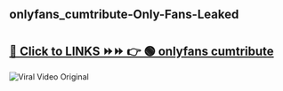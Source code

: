 
 ## onlyfans_cumtribute-Only-Fans-Leaked

# <h2><a href="https://clipsfans.com/onlyfans_cumtribute&ref=git">🔗 Click to LINKS ⏩⏩ 👉 🟢 onlyfans cumtribute </a></h2>

<a href="https://clipsfans.com/onlyfans_cumtribute&ref=git" rel="nofollow" data-target="animated-image.originalLink"><img src="https://i.ibb.co.com/xMMVF88/686577567.gif" alt="Viral Video Original" style="max-width: 100%; display: inline-block;" data-target="animated-image.originalImage"></a>
